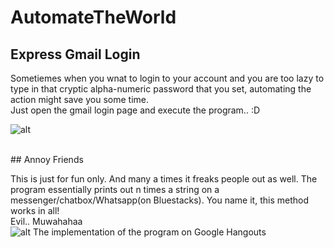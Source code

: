 # AutomateTheWorld

## Express Gmail Login 

Sometiemes when you wnat to login to your account and you are too lazy to type in that cryptic alpha-numeric password that you set, automating the action might save you some time. <br>
Just open the gmail login page and execute the program.. :D

![alt]( http://i.imgur.com/PRqaArL.png )

<br>
## Annoy Friends

This is just for fun only. And many a times it freaks people out as well. The program essentially prints out n times a string on a messenger/chatbox/Whatsapp(on Bluestacks). You name it, this method works in all! <br>
Evil.. Muwahahaa <br>
![alt](http://i.imgur.com/DOMWNQy.png)
The implementation of the program on Google Hangouts
